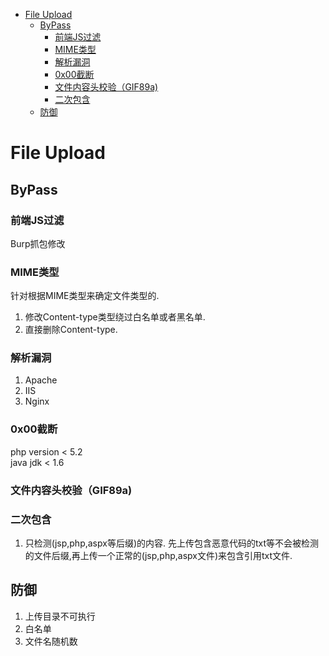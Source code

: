 - [File Upload](#file-upload)
  - [ByPass](#bypass)
    - [前端JS过滤](#前端js过滤)
    - [MIME类型](#mime类型)
    - [解析漏洞](#解析漏洞)
    - [0x00截断](#0x00截断)
    - [文件内容头校验（GIF89a)](#文件内容头校验gif89a)
    - [二次包含](#二次包含)
  - [防御](#防御)

# File Upload
## ByPass
### 前端JS过滤
Burp抓包修改
### MIME类型
针对根据MIME类型来确定文件类型的.
1. 修改Content-type类型绕过白名单或者黑名单. 
2. 直接删除Content-type.
### 解析漏洞
1. Apache
2. IIS
3. Nginx
### 0x00截断
php version < 5.2  
java jdk < 1.6
### 文件内容头校验（GIF89a)
### 二次包含
1. 只检测(jsp,php,aspx等后缀)的内容.
先上传包含恶意代码的txt等不会被检测的文件后缀,再上传一个正常的(jsp,php,aspx文件)来包含引用txt文件.
## 防御
1. 上传目录不可执行
2. 白名单
3. 文件名随机数